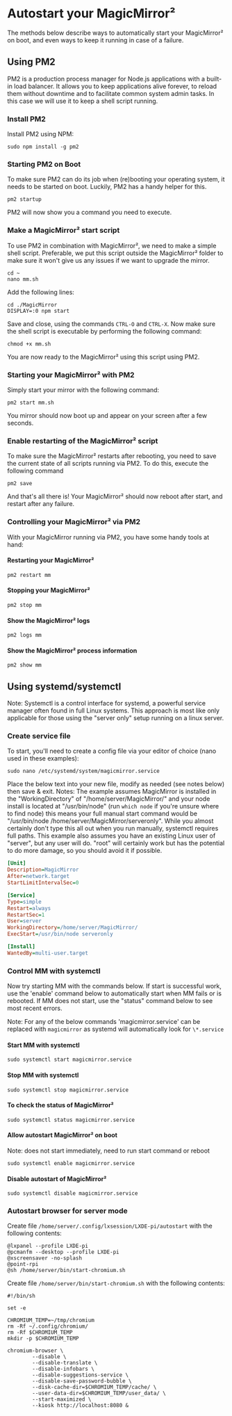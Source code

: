 # Autostart your MagicMirror²

The methods below describe ways to automatically start your MagicMirror² on
boot, and even ways to keep it running in case of a failure.

## Using PM2

PM2 is a production process manager for Node.js applications with a built-in
load balancer. It allows you to keep applications alive forever, to reload them
without downtime and to facilitate common system admin tasks. In this case we
will use it to keep a shell script running.

### Install PM2

Install PM2 using NPM:

```shell
sudo npm install -g pm2
```

### Starting PM2 on Boot

To make sure PM2 can do its job when (re)booting your operating system, it needs
to be started on boot. Luckily, PM2 has a handy helper for this.

```shell
pm2 startup
```

PM2 will now show you a command you need to execute.

### Make a MagicMirror² start script

To use PM2 in combination with MagicMirror², we need to make a simple shell
script. Preferable, we put this script outside the MagicMirror² folder to make
sure it won't give us any issues if we want to upgrade the mirror.

```shell
cd ~
nano mm.sh
```

Add the following lines:

```shell
cd ./MagicMirror
DISPLAY=:0 npm start
```

Save and close, using the commands `CTRL-O` and `CTRL-X`. Now make sure the
shell script is executable by performing the following command:

```shell
chmod +x mm.sh
```

You are now ready to the MagicMirror² using this script using PM2.

### Starting your MagicMirror² with PM2

Simply start your mirror with the following command:

```shell
pm2 start mm.sh
```

You mirror should now boot up and appear on your screen after a few seconds.

### Enable restarting of the MagicMirror² script

To make sure the MagicMirror² restarts after rebooting, you need to save the
current state of all scripts running via PM2. To do this, execute the following
command

```shell
pm2 save
```

And that's all there is! Your MagicMirror² should now reboot after start, and
restart after any failure.

### Controlling your MagicMirror² via PM2

With your MagicMirror running via PM2, you have some handy tools at hand:

#### Restarting your MagicMirror²

```shell
pm2 restart mm
```

#### Stopping your MagicMirror²

```shell
pm2 stop mm
```

#### Show the MagicMirror² logs

```shell
pm2 logs mm
```

#### Show the MagicMirror² process information

```shell
pm2 show mm
```

## Using systemd/systemctl

Note: Systemctl is a control interface for systemd, a powerful service manager
often found in full Linux systems. This approach is most like only applicable
for those using the "server only" setup running on a linux server.

### Create service file

To start, you'll need to create a config file via your editor of choice (nano
used in these examples):

```shell
sudo nano /etc/systemd/system/magicmirror.service
```

Place the below text into your new file, modify as needed (see notes below) then
save & exit. Notes: The example assumes MagicMirror is installed in the
"WorkingDirectory" of "/home/server/MagicMirror/" and your node install is
located at "/usr/bin/node" (run `which node` if you're unsure where to find
node) this means your full manual start command would be "/usr/bin/node
/home/server/MagicMirror/serveronly". While you almost certainly don't type this
all out when you run manually, systemctl requires full paths. This example also
assumes you have an existing Linux user of "server", but any user will do.
"root" will certainly work but has the potential to do more damage, so you
should avoid it if possible.

```ini
[Unit]
Description=MagicMirror
After=network.target
StartLimitIntervalSec=0

[Service]
Type=simple
Restart=always
RestartSec=1
User=server
WorkingDirectory=/home/server/MagicMirror/
ExecStart=/usr/bin/node serveronly

[Install]
WantedBy=multi-user.target
```

### Control MM with systemctl

Now try starting MM with the commands below. If start is successful work, use
the 'enable' command below to automatically start when MM fails or is rebooted.
If MM does not start, use the "status" command below to see most recent errors.

Note: For any of the below commands 'magicmirror.service' can be replaced with
`magicmirror` as systemd will automatically look for `\*.service`

#### Start MM with systemctl

```shell
sudo systemctl start magicmirror.service
```

#### Stop MM with systemctl

```shell
sudo systemctl stop magicmirror.service
```

#### To check the status of MagicMirror²

```shell
sudo systemctl status magicmirror.service
```

#### Allow autostart MagicMirror² on boot

Note: does not start immediately, need to run start command or reboot

```shell
sudo systemctl enable magicmirror.service
```

#### Disable autostart of MagicMirror²

```shell
sudo systemctl disable magicmirror.service
```

### Autostart browser for server mode

Create file `/home/server/.config/lxsession/LXDE-pi/autostart` with the
following contents:

```shell
@lxpanel --profile LXDE-pi
@pcmanfm --desktop --profile LXDE-pi
@xscreensaver -no-splash
@point-rpi
@sh /home/server/bin/start-chromium.sh
```

Create file `/home/server/bin/start-chromium.sh` with the following contents:

```shell
#!/bin/sh

set -e

CHROMIUM_TEMP=~/tmp/chromium
rm -Rf ~/.config/chromium/
rm -Rf $CHROMIUM_TEMP
mkdir -p $CHROMIUM_TEMP

chromium-browser \
        --disable \
        --disable-translate \
        --disable-infobars \
        --disable-suggestions-service \
        --disable-save-password-bubble \
        --disk-cache-dir=$CHROMIUM_TEMP/cache/ \
        --user-data-dir=$CHROMIUM_TEMP/user_data/ \
        --start-maximized \
        --kiosk http://localhost:8080 &
```
